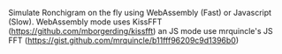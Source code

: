 Simulate Ronchigram on the fly using WebAssembly (Fast) or Javascript (Slow). 
WebAssembly mode uses KissFFT (https://github.com/mborgerding/kissfft) an JS mode use mrquincle's JS FFT (https://gist.github.com/mrquincle/b11fff96209c9d1396b0)